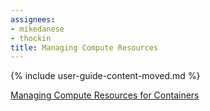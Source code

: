 ```yaml
---
assignees:
- mikedanese
- thockin
title: Managing Compute Resources
---
```


{% include user-guide-content-moved.md %}

[Managing Compute Resources for Containers](/docs/concepts/configuration/manage-compute-resources-container/)
